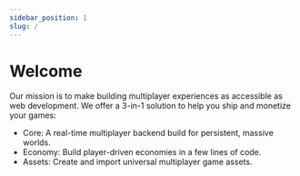 ```yaml
---
sidebar_position: 1
slug: /
---
```

# Welcome



Our mission is to make building multiplayer experiences as accessible as web development. We offer a 3-in-1 solution to help you ship and monetize your games:
- Core: A real-time multiplayer backend build for persistent, massive worlds.
- Economy: Build player-driven economies in a few lines of code.
- Assets: Create and import universal multiplayer game assets.
